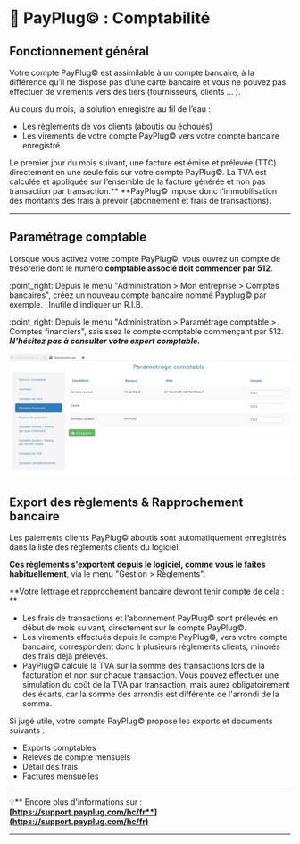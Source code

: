 # 📎 PayPlug© : Comptabilité

## **Fonctionnement général**



Votre compte PayPlug© est assimilable à un compte bancaire, à la différence qu’il ne dispose pas d’une carte bancaire et vous ne pouvez pas effectuer de virements vers des tiers (fournisseurs, clients … ).

Au cours du mois, la solution enregistre au fil de l’eau :

* Les règlements de vos clients (aboutis ou échoués)
* Les virements de votre compte PayPlug© vers votre compte bancaire enregistré.

Le premier jour du mois suivant, une facture est émise et prélevée (TTC) directement en une seule fois sur votre compte PayPlug©. La TVA est calculée et appliquée sur l’ensemble de la facture générée et non pas transaction par transaction.** **PayPlug© impose donc l’immobilisation des montants des frais à prévoir (abonnement et frais de transactions).

****

## **Paramétrage comptable**

Lorsque vous activez votre compte PayPlug©, vous ouvrez un compte de trésorerie dont le numéro **comptable associé doit commencer par 512**.

:point\_right: Depuis le menu "Administration > Mon entreprise > Comptes bancaires", créez un nouveau compte bancaire nommé Payplug© par exemple. _Inutile d'indiquer un R.I.B. _

:point\_right: Depuis le menu "Administration > Paramétrage comptable > Comptes financiers", saisissez le compte comptable commençant par 512.  _**N'hésitez pas à consulter votre expert comptable.**_

![](<../../.gitbook/assets/Screenshot (259).png>)



## Export des règlements & Rapprochement bancaire



Les paiements clients PayPlug© aboutis sont automatiquement enregistrés dans la liste des règlements clients du logiciel.

**Ces règlements s'exportent depuis le logiciel, comme vous le faites habituellement**, via le menu "Gestion > Règlements".



**Votre lettrage et rapprochement bancaire devront tenir compte de cela : **

* Les frais de transactions et l'abonnement PayPlug© sont prélevés en début de mois suivant, directement sur le compte PayPlug©.
* Les virements effectués depuis le compte PayPlug©, vers votre compte bancaire, correspondent donc à plusieurs règlements clients, minorés des frais déjà prélevés.&#x20;
*   PayPlug© calcule la TVA sur la somme des transactions lors de la facturation et non sur chaque transaction. Vous pouvez effectuer une simulation du coût de la TVA par transaction, mais aurez obligatoirement des écarts, car la somme des arrondis est différente de l'arrondi de la somme.



Si jugé utile, votre compte PayPlug© propose les exports et documents suivants :&#x20;

* Exports comptables
* Relevés de compte mensuels
* Détail des frais
* Factures mensuelles

****

:bulb:** Encore plus d'informations sur : **[**https://support.payplug.com/hc/fr**](https://support.payplug.com/hc/fr)****

****

